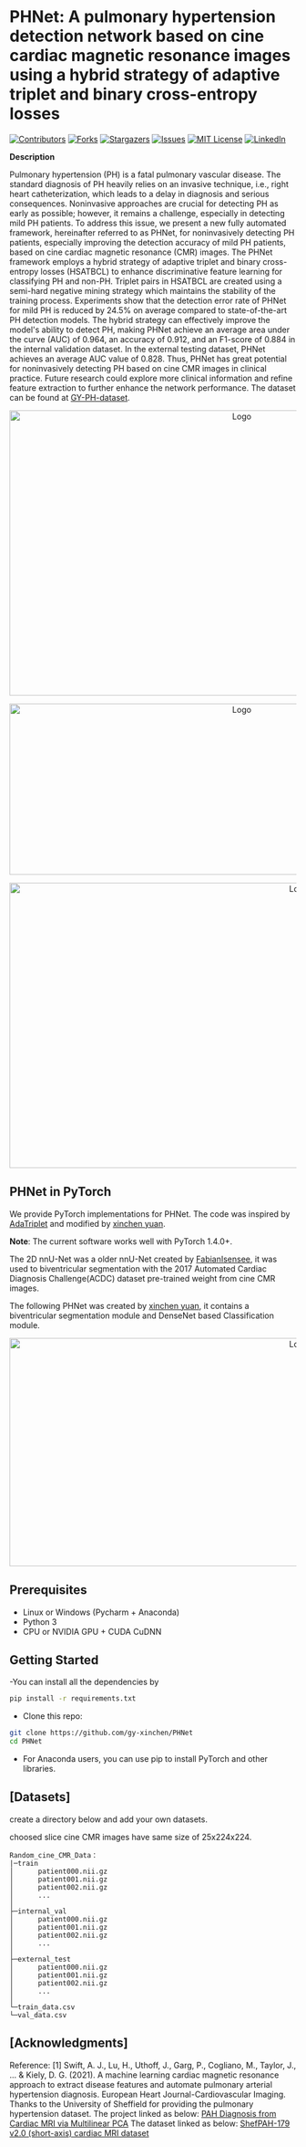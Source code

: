 

# PHNet: A pulmonary hypertension detection network based on cine cardiac magnetic resonance images using a hybrid strategy of adaptive triplet and binary cross-entropy losses

<!-- PROJECT SHIELDS -->

[![Contributors][contributors-shield]][contributors-url]
[![Forks][forks-shield]][forks-url]
[![Stargazers][stars-shield]][stars-url]
[![Issues][issues-shield]][issues-url]
[![MIT License][license-shield]][license-url]
[![LinkedIn][linkedin-shield]][linkedin-url]

**Description**

Pulmonary hypertension (PH) is a fatal pulmonary vascular disease. The standard diagnosis of PH heavily relies on an invasive technique, i.e., right heart catheterization, which leads to a delay in diagnosis and serious consequences. Noninvasive approaches are crucial for detecting PH as early as possible; however, it remains a challenge, especially in detecting mild PH patients. To address this issue, we present a new fully automated framework, hereinafter referred to as PHNet, for noninvasively detecting PH patients, especially improving the detection accuracy of mild PH patients, based on cine cardiac magnetic resonance (CMR) images. The PHNet framework employs a hybrid strategy of adaptive triplet and binary cross-entropy losses (HSATBCL) to enhance discriminative feature learning for classifying PH and non-PH. Triplet pairs in HSATBCL are created using a semi-hard negative mining strategy which maintains the stability of the training process. Experiments show that the detection error rate of PHNet for mild PH is reduced by 24.5% on average compared to state-of-the-art PH detection models. The hybrid strategy can effectively improve the model's ability to detect PH, making PHNet achieve an average area under the curve (AUC) of 0.964, an accuracy of 0.912, and an F1-score of 0.884 in the internal validation dataset. In the external testing dataset, PHNet achieves an average AUC value of 0.828. Thus, PHNet has great potential for noninvasively detecting PH based on cine CMR images in clinical practice. Future research could explore more clinical information and refine feature extraction to further enhance the network performance. The dataset can be found at [GY-PH-dataset](https://drive.google.com/drive/folders/1looBdxsJLGFKBk2ZwQPu466VG5ozuV-S?usp=drive_link).

<p align="center">
  <a href="https://github.com/gy-xinchen/PHNet/">
    <img src="imgs/Average_ROC.svg" alt="Logo" width="800" height="500">
  </a>

</p>

<p align="center">
  <a href="https://github.com/gy-xinchen/PHNet/">
    <img src="imgs/transform.png" alt="Logo" width="800" height="300">
  </a>

</p>

<p align="center">
  <a href="https://github.com/gy-xinchen/PHNet/">
    <img src="imgs/Visualization.svg" alt="Logo" width="1000" height="500">
  </a>

</p>

## PHNet in PyTorch
We provide PyTorch implementations for PHNet.
The code was inspired by [AdaTriplet](https://github.com/Oulu-IMEDS/AdaTriplet) and modified by [xinchen yuan](https://github.com/gy-xinchen).

**Note**: The current software works well with PyTorch 1.4.0+.

The 2D nnU-Net was a older nnU-Net created by [FabianIsensee](https://github.com/MIC-DKFZ/nnUNet/tree/nnunetv1), it was used to biventricular segmentation with the 2017 Automated Cardiac Diagnosis Challenge(ACDC) dataset pre-trained weight from cine CMR images.

The following PHNet was created by [xinchen yuan](https://github.com/gy-xinchen), it contains a biventricular segmentation module and DenseNet based Classification module.

<p align="center">
  <a href="https://github.com/gy-xinchen/PHNet/">
    <img src="imgs/framework.svg" alt="Logo" width="1000" height="400">
  </a>

</p>

## Prerequisites
- Linux or Windows (Pycharm + Anaconda)
- Python 3
- CPU or NVIDIA GPU + CUDA CuDNN

## Getting Started
-You can install all the dependencies by
```bash
pip install -r requirements.txt
```
- Clone this repo:
```bash
git clone https://github.com/gy-xinchen/PHNet
cd PHNet
```
- For Anaconda users, you can use pip to install PyTorch and other libraries.

## [Datasets]
create a directory below and add your own datasets.

choosed slice cine CMR images have same size of 25x224x224.
```
Random_cine_CMR_Data：
|─train
│      patient000.nii.gz 
│      patient001.nii.gz
│      patient002.nii.gz
│      ...
│
├─internal_val
│      patient000.nii.gz 
│      patient001.nii.gz
│      patient002.nii.gz
│      ...
│
├─external_test
│      patient000.nii.gz 
│      patient001.nii.gz
│      patient002.nii.gz
│      ...
│
└─train_data.csv
└─val_data.csv
```

## [Acknowledgments]
Reference:
[1] Swift, A. J., Lu, H., Uthoff, J., Garg, P., Cogliano, M., Taylor, J., ... & Kiely, D. G. (2021). A machine learning cardiac magnetic resonance approach to extract disease features and automate pulmonary arterial hypertension diagnosis. European Heart Journal-Cardiovascular Imaging.
Thanks to the University of Sheffield for providing the pulmonary hypertension dataset. 
The project linked as below:
[PAH Diagnosis from Cardiac MRI via Multilinear PCA](https://github.com/pykale/pykale/tree/main/examples/cmri_mpca)
The dataset linked as below:
[ShefPAH-179 v2.0 (short-axis) cardiac MRI dataset](https://github.com/pykale/data/tree/main/images/ShefPAH-179)

<!-- links -->
[your-project-path]:gy-xinchen/PHNet
[contributors-shield]: https://img.shields.io/github/contributors/gy-xinchen/PHNet.svg?style=flat-square
[contributors-url]: https://github.com/gy-xinchen/PHNet/graphs/contributors
[forks-shield]: https://img.shields.io/github/forks/gy-xinchen/PHNet.svg?style=flat-square
[forks-url]: https://github.com/gy-xinchen/PHNet/network/members
[stars-shield]: https://img.shields.io/github/stars/gy-xinchen/PHNet.svg?style=flat-square
[stars-url]: https://github.com/gy-xinchen/PHNet/stargazers
[issues-shield]: https://img.shields.io/github/issues/gy-xinchen/PHNet.svg?style=flat-square
[issues-url]: https://img.shields.io/github/issues/gy-xinchen/PHNet.svg
[license-shield]: https://img.shields.io/github/license/shaojintian/Best_README_template.svg?style=flat-square
[license-url]: https://github.com/gy-xinchen/PHNet/blob/master/LICENSE.txt
[linkedin-shield]: https://img.shields.io/badge/-LinkedIn-black.svg?style=flat-square&logo=linkedin&colorB=555
[linkedin-url]: https://linkedin.com/in/gy-xinchen
